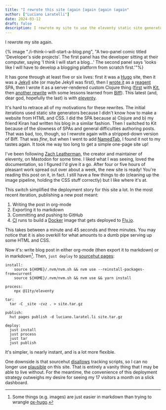 ```yaml
---
title: "I rewrote this site (again [again {again (again"
author: ["Luciano Laratelli"]
date: 2024-03-12
draft: false
description: I rewrote my site to use the eleventy static site generator.
---
```


I rewrote my site again. 

{% image "./i-think-i-will-start-a-blog.png", "A two-panel comic titled 'Developer's side projects'. The first panel has the developer sitting at their computer, saying 'I think I will start a blog...' The second panel says 'looks like I will have to develop a blogging platform from scratch first.'"%}


It has gone through at least five or six lives: first it was a
[Hugo](https://gohugo.io/) site, then it was a [Jekyll](https://jekyllrb.com/)
site (or maybe Jekyll was first), then I [wrote
it](https://github.com/LucianoLaratelli/laratel.li/tree/99fc8027e135f1288ae90da98bf6958338411486)
as a [reagent](https://reagent-project.github.io/) SPA, then I wrote it as a
server-rendered custom Clojure thing
([first](https://github.com/LucianoLaratelli/laratel.li/tree/d2d5b63d40a52d603f2b6ddcde778168db3b9123)
with [Kit](https://kit-clj.github.io/), then [another
rewrite](https://github.com/LucianoLaratelli/laratel.li/tree/2afad3b8dedc2f2e2a9773d5bff64588c4c0b755)
with some lessons learned from [Biff](https://biffweb.com/)). This latest (and,
dear god, hopefully the last) is with [eleventy](https://www.11ty.dev/).

It's hard to retrace all of my motivations for these rewrites. The initial
iterations used static site generators because I didn't know how to make a
website from HTML and CSS. I did the SPA because a) Clojure and b) my friend
Kiran had written his blog in a similar fashion. Then I switched to Kit because
of the slowness of SPAs and general difficulties authoring posts. That was bad,
too, though, so I rewrote again with a stripped-down version of Biff. That was
*fine*, but when I went to add [NamedTab](/programs/named-tab), I found it not
to my tastes again. It took me way too long to get a simple one-page site up!

I've been following [Zach Leatherman](https://fediverse.zachleat.com/@zachleat),
the creator and maintainer of eleventy, on Mastodon for some time. I liked what
I was seeing, loved the documentation, so I figured I'd give it a go. After four
or five hours of pleasant work spread out over about a week, the new site is
ready! You're reading this post on it, in fact. I still have a few things to do
(cleaning up the image pipeline, holding the CSS stuff correctly) but I like
where it's at.

This switch simplified the deployment story for this site a lot. In the most
recent iteration, publishing a new post meant:
1. Writing the post in org-mode
2. Exporting it to markdown
3. Committing and pushing to GitHub
4. [CI](https://github.com/LucianoLaratelli/laratel.li/blob/main/.github/workflows/deploy.yml)
   runs to build a
   [Docker](https://github.com/LucianoLaratelli/laratel.li/blob/main/Dockerfile)
   image that gets deployed to [Fly.io](https://fly.io/).

This takes between a minute and 45 seconds and three minutes. You may notice
that it is also overkill for what amounts to a dumb pipe serving up some HTML
and CSS.
   
Now it's: write blog post in either org-mode (then export it to markdown) or in markdown[^1]. Then, `just deploy`
to [sourcehut pages](https://srht.site/):
```make
install:
    source ${HOME}/.nvm/nvm.sh && nvm use --reinstall-packages-from=current
    source ${HOME}/.nvm/nvm.sh && nvm use && yarn install
    
process:
    npx @11ty/eleventy
    
tar: 
  tar -C _site -cvz . > site.tar.gz

publish: 
  hut pages publish -d luciano.laratel.li site.tar.gz
  
deploy:
  just install
  just process
  just tar
  just publish
```

It's simpler, is nearly instant, and is a lot more flexible.

One downside is that sourcehut [disallows](https://srht.site/limitations)
tracking scripts, so I can no longer use [plausible](https://plausible.io/) on
this site. That is entirely a vanity thing that I may be able to live without.
For the meantime, the convenience of this deployment strategy outweighs my
desire for seeing my 17 visitors a month on a slick dashboard.


[^1]: Some things (e.g. images) are just easier in markdown than trying to
    wrangle [ox-hugo](https://ox-hugo.scripter.co/).
